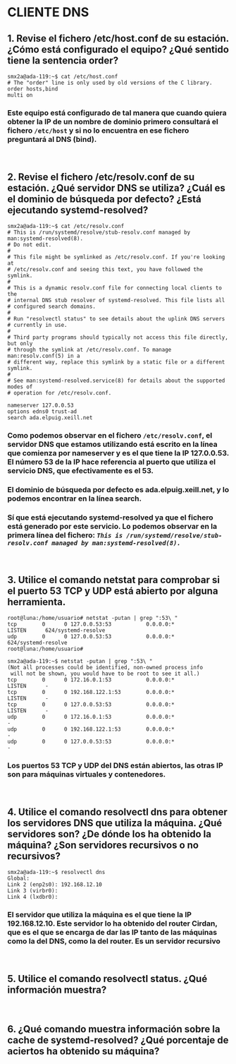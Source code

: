 # CLIENTE DNS


## **1. Revise el fichero /etc/host.conf de su estación. ¿Cómo está configurado el equipo? ¿Qué sentido tiene la sentencia order?**

```
smx2a@ada-119:~$ cat /etc/host.conf
# The "order" line is only used by old versions of the C library.
order hosts,bind
multi on
```
### Este equipo está configurado de tal manera que cuando quiera obtener la IP de un nombre de dominio primero consultará el fichero **``/etc/host``** y si no lo encuentra en ese fichero preguntará al **DNS** (bind).  


&nbsp;

## **2. Revise el fichero /etc/resolv.conf de su estación. ¿Qué servidor DNS se utiliza? ¿Cuál es el dominio de búsqueda por defecto? ¿Está ejecutando systemd-resolved?**

```
smx2a@ada-119:~$ cat /etc/resolv.conf
# This is /run/systemd/resolve/stub-resolv.conf managed by man:systemd-resolved(8).
# Do not edit.
#
# This file might be symlinked as /etc/resolv.conf. If you're looking at
# /etc/resolv.conf and seeing this text, you have followed the symlink.
#
# This is a dynamic resolv.conf file for connecting local clients to the
# internal DNS stub resolver of systemd-resolved. This file lists all
# configured search domains.
#
# Run "resolvectl status" to see details about the uplink DNS servers
# currently in use.
#
# Third party programs should typically not access this file directly, but only
# through the symlink at /etc/resolv.conf. To manage man:resolv.conf(5) in a
# different way, replace this symlink by a static file or a different symlink.
#
# See man:systemd-resolved.service(8) for details about the supported modes of
# operation for /etc/resolv.conf.

nameserver 127.0.0.53
options edns0 trust-ad
search ada.elpuig.xeill.net
```
### Como podemos observar en el fichero **``/etc/resolv.conf``**, el servidor DNS que estamos utilizando está escrito en la línea que comienza por **nameserver** y es el que tiene la IP **127.0.0.53**. El número 53 de la IP hace referencia al puerto que utiliza el servicio DNS, que efectivamente es el 53.
### El dominio de búsqueda por defecto es **ada.elpuig.xeill.net**, y lo podemos encontrar en la línea **search**.
### Sí que está ejecutando **systemd-resolved** ya que el fichero está generado por este servicio. Lo podemos observar en la primera línea del fichero: ***``This is /run/systemd/resolve/stub-resolv.conf managed by man:systemd-resolved(8).``***  


&nbsp;

## **3. Utilice el comando netstat para comprobar si el puerto 53 TCP y UDP está abierto por alguna herramienta.** 

```
root@luna:/home/usuario# netstat -putan | grep ":53\ "
tcp        0      0 127.0.0.53:53           0.0.0.0:*               LISTEN      624/systemd-resolve 
udp        0      0 127.0.0.53:53           0.0.0.0:*                           624/systemd-resolve 
root@luna:/home/usuario#
```
```
smx2a@ada-119:~$ netstat -putan | grep ":53\ "
(Not all processes could be identified, non-owned process info
 will not be shown, you would have to be root to see it all.)
tcp        0      0 172.16.0.1:53           0.0.0.0:*               LISTEN      -                   
tcp        0      0 192.168.122.1:53        0.0.0.0:*               LISTEN      -                   
tcp        0      0 127.0.0.53:53           0.0.0.0:*               LISTEN      -                   
udp        0      0 172.16.0.1:53           0.0.0.0:*                           -                   
udp        0      0 192.168.122.1:53        0.0.0.0:*                           -                   
udp        0      0 127.0.0.53:53           0.0.0.0:*                           -                   
```
### Los puertos 53 TCP y UDP del DNS están **abiertos**, las otras IP son para máquinas virtuales y contenedores. 


&nbsp;

## **4. Utilice el comando resolvectl dns para obtener los servidores DNS que utiliza la máquina. ¿Qué servidores son? ¿De dónde los ha obtenido la máquina? ¿Son servidores recursivos o no recursivos?**

```
smx2a@ada-119:~$ resolvectl dns
Global:
Link 2 (enp2s0): 192.168.12.10
Link 3 (virbr0):
Link 4 (lxdbr0):
```
### El servidor que utiliza la máquina es el que tiene la IP **192.168.12.10**. Este servidor lo ha obtenido del router Cirdan, que es el que se encarga de dar las IP tanto de las máquinas como la del DNS, como la del router. Es un servidor recursivo  


&nbsp;

## **5. Utilice el comando resolvectl status. ¿Qué información muestra?**







&nbsp;

## **6. ¿Qué comando muestra información sobre la cache de systemd-resolved? ¿Qué porcentaje de aciertos ha obtenido su máquina?**


















